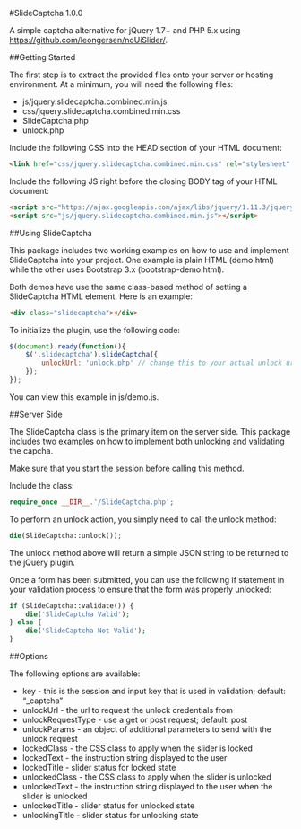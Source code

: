 #SlideCaptcha 1.0.0

A simple captcha alternative for jQuery 1.7+ and PHP 5.x using https://github.com/leongersen/noUiSlider/.

##Getting Started

The first step is to extract the provided files onto your server or hosting environment. At a minimum, you will need the following files:

 - js/jquery.slidecaptcha.combined.min.js
 - css/jquery.slidecaptcha.combined.min.css
 - SlideCaptcha.php
 - unlock.php

Include the following CSS into the HEAD section of your HTML document:

```html
<link href="css/jquery.slidecaptcha.combined.min.css" rel="stylesheet" type="text/css" />
```

Include the following JS right before the closing BODY tag of your HTML document:

```html
<script src="https://ajax.googleapis.com/ajax/libs/jquery/1.11.3/jquery.min.js"></script>
<script src="js/jquery.slidecaptcha.combined.min.js"></script>
```

##Using SlideCaptcha

This package includes two working examples on how to use and implement SlideCaptcha into your project. One example is plain HTML (demo.html) while the other uses Bootstrap 3.x (bootstrap-demo.html).

Both demos have use the same class-based method of setting a SlideCaptcha HTML element. Here is an example:

```html
<div class="slidecaptcha"></div>
```

To initialize the plugin, use the following code:

```javascript
$(document).ready(function(){
	$('.slidecaptcha').slideCaptcha({
		unlockUrl: 'unlock.php' // change this to your actual unlock url
	});
});
```

You can view this example in js/demo.js.

##Server Side

The SlideCaptcha class is the primary item on the server side. This package includes two examples on how to implement both unlocking and validating the capcha.

Make sure that you start the session before calling this method.

Include the class:

```php
require_once __DIR__.'/SlideCaptcha.php';
```

To perform an unlock action, you simply need to call the unlock method:

```php
die(SlideCaptcha::unlock());
```

The unlock method above will return a simple JSON string to be returned to the jQuery plugin.

Once a form has been submitted, you can use the following if statement in your validation process to ensure that the form was properly unlocked:

```php
if (SlideCaptcha::validate()) {
	die('SlideCaptcha Valid');
} else {
	die('SlideCaptcha Not Valid');
}
```

##Options

The following options are available:

* key - this is the session and input key that is used in validation; default: “_captcha”
* unlockUrl - the url to request the unlock credentials from
* unlockRequestType - use a get or post request; default: post
* unlockParams - an object of additional parameters to send with the unlock request
* lockedClass - the CSS class to apply when the slider is locked
* lockedText - the instruction string displayed to the user
* lockedTitle - slider status for locked state
* unlockedClass - the CSS class to apply when the slider is unlocked
* unlockedText - the instruction string displayed to the user when the slider is unlocked
* unlockedTitle - slider status for unlocked state
* unlockingTitle - slider status for unlocking state

